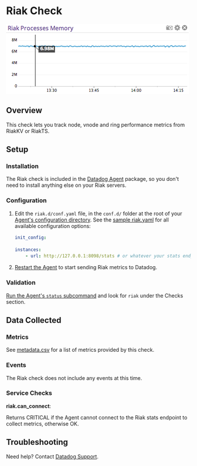 # Riak Check

![Riak Graph][1]

## Overview

This check lets you track node, vnode and ring performance metrics from RiakKV or RiakTS.

## Setup
### Installation

The Riak check is included in the [Datadog Agent][2] package, so you don't need to install anything else on your Riak servers.

### Configuration

1. Edit the `riak.d/conf.yaml` file, in the `conf.d/` folder at the root of your [Agent's configuration directory][3].
	See the [sample riak.yaml][4] for all available configuration options:

    ```yaml
    init_config:

    instances:
      	- url: http://127.0.0.1:8098/stats # or whatever your stats endpoint is
    ```

2. [Restart the Agent][5] to start sending Riak metrics to Datadog.

### Validation

[Run the Agent's `status` subcommand][6] and look for `riak` under the Checks section.

## Data Collected
### Metrics

See [metadata.csv][7] for a list of metrics provided by this check.

### Events
The Riak check does not include any events at this time.

### Service Checks

**riak.can_connect**:

Returns CRITICAL if the Agent cannot connect to the Riak stats endpoint to collect metrics, otherwise OK.

## Troubleshooting
Need help? Contact [Datadog Support][8].

[1]: https://raw.githubusercontent.com/DataDog/integrations-core/master/riak/images/riak_graph.png
[2]: https://app.datadoghq.com/account/settings#agent
[3]: https://docs.datadoghq.com/agent/faq/agent-configuration-files/#agent-configuration-directory
[4]: https://github.com/DataDog/integrations-core/blob/master/riak/datadog_checks/riak/data/conf.yaml.example
[5]: https://docs.datadoghq.com/agent/faq/agent-commands/#start-stop-restart-the-agent
[6]: https://docs.datadoghq.com/agent/faq/agent-commands/#agent-status-and-information
[7]: https://github.com/DataDog/integrations-core/blob/master/riak/metadata.csv
[8]: https://docs.datadoghq.com/help
